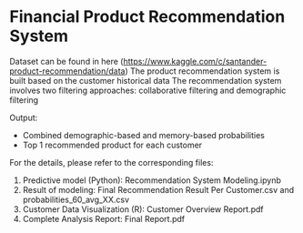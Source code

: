 # Financial Product Recommendation System
Dataset can be found in here (https://www.kaggle.com/c/santander-product-recommendation/data)
The product recommendation system is built based on the customer historical data
The recommendation system involves two filtering approaches: collaborative filtering and demographic filtering

Output: 
- Combined demographic-based and memory-based probabilities
- Top 1 recommended product for each customer

For the details, please refer to the corresponding files:
1. Predictive model (Python): Recommendation System Modeling.ipynb
2. Result of modeling: Final Recommendation Result Per Customer.csv and probabilities_60_avg_XX.csv
3. Customer Data Visualization (R): Customer Overview Report.pdf
4. Complete Analysis Report: Final Report.pdf
